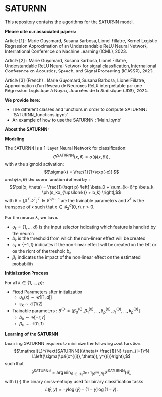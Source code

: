 # SATURNN

This repository contains the algorithms for the SATURNN model.

**Please cite our associated papers:**

Article [1] : Marie Guyomard, Susana Barbosa, Lionel Fillatre, Kernel Logistic Regression Approximation of an Understandable ReLU Neural Network, International Conference on Machine Learning (ICML), 2023.

Article [2] : Marie Guyomard, Susana Barbosa, Lionel Fillatre, Understandable ReLU Neural Network for signal classification, International Conference on Acoustics, Speech, and Signal Processing (ICASSP), 2023.

Article [3] (French) : Marie Guyomard, Susana Barbosa, Lionel Fillatre, Approximation d’un Réseau de Neurones ReLU interprétable par une Régression Logistique à Noyau, Journées de la Statistique (JDS), 2023.

**We provide here:**
- The different classes and functions in order to compute SATURNN : 'SATURNN_functions.ipynb'
- An example of how to use the SATURNN : 'Main.ipynb'


**About the SATURNN:**

**Modeling**

The SATURNN is a 1-Layer Neural Network for classification:
$$\Phi^\text{SATURNN}(x,\theta) = \sigma(\psi(x, \theta)),$$
with 
$\sigma$ the sigmoid activation:
$$\sigma(x) = \frac{1}{1+\exp(-x)},$$
and $\psi(x,\theta)$ the score function defined by :
$$\psi(x, \theta) = \frac{1}{\sqrt p} \left[ \beta_0 + \sum_{k=1}^p \beta_k \phi(s_kx_{\upsilon(k)} + b_k) \right],$$
with $\theta = [\beta^T, b^T]^T \in \mathbb{R}^{2p+1}$ are the trainable parameters and $x^T$ is the transpose of $x$ such that $x \in \mathcal{B}_2^d(0,r)$, $r>0$.

For the neuron $k$, we have:
- $\upsilon_k = \{1,\ldots,d\}$ is the input selector indicating which feature is handled by the neuron
- $b_k$ is the threshold from which the non-linear effect will be created
- $s_k = \{-1,1\}$ indicates if the non-linear effect will be created on the left or on the right of the treshold $b_k$
- $\beta_k$ indicates the impact of the non-linear effect on the estimated probability



**Initialization Process**


For all $k \in \{1, \dots, p\}$:
- Fixed Parameters after initialization
    - $\upsilon_k(x) \sim \mathcal{U}[[ 1, d]]$
    - $s_k \sim \mathcal{B}(1/2)$
- Trainable parameters : $\theta^{(0)} = [\beta_0^{(0)}, \beta_1^{(0)}, \dots, \beta_p^{(0)}, b_1^{(0)}, \dots, b_p^{(0)}]$
    - $b_k \sim \mathcal{U}[-r, r]$
    - $\beta_k \sim \mathcal{N}(0,1)$
    
    
    
    
**Learning of the SATURNN**

Learning SATURNN requires to minimize the following cost function:
$$\mathcal{L}^{\text{SATURNN}}(\theta)= \frac{1}{N} \sum_{i=1}^N L\left(\sigma(\psi(x^{(i)}, \theta)), y^{(i)}\right),$$
such that
$$\hat{\theta}^{\text{SATURNN}} = \arg\min_{\theta \in \mathcal{B}_2^{2p+1}(\theta^{(0)}, R)}   \mathcal{L}^{\text{SATURNN}}(\theta),$$
with $L(\cdot)$ the binary cross-entropy used for binary classification tasks 
$$L\left(\hat{y}, y\right)=-y\log(\hat{y})-(1-y)\log(1-\hat{y}).$$




